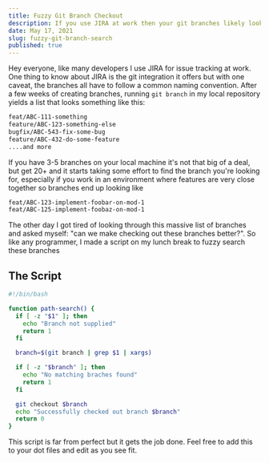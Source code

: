 ```yaml
---
title: Fuzzy Git Branch Checkout
description: If you use JIRA at work then your git branches likely look like PROJ-12345-description. Here's a little script you can use to checkout these branches quicker
date: May 17, 2021
slug: fuzzy-git-branch-search
published: true
---
```


Hey everyone, like many developers I use JIRA for issue tracking at work. One thing to know about JIRA is the git integration it offers but with one caveat, the branches all have to follow a common naming convention. After a few weeks of creating branches, running `git branch` in my local repository yields a list that looks something like this:

```bash
feat/ABC-111-something
feature/ABC-123-something-else
bugfix/ABC-543-fix-some-bug
feature/ABC-432-do-some-feature
....and more
```

If you have 3-5 branches on your local machine it's not that big of a deal, but get 20+ and it starts taking some effort to find the branch you're looking for, especially if you work in an environment where features are very close together so branches end up looking like

```bash
feat/ABC-123-implement-foobar-on-mod-1
feat/ABC-125-implement-foobaz-on-mod-1
```

The other day I got tired of looking through this massive list of branches and asked myself: "can we make checking out these branches better?". So like any programmer, I made a script on my lunch break to fuzzy search these branches

## The Script

```bash
#!/bin/bash

function path-search() {
  if [ -z "$1" ]; then
    echo "Branch not supplied"
    return 1
  fi

  branch=$(git branch | grep $1 | xargs)

  if [ -z "$branch" ]; then
    echo "No matching braches found"
    return 1
  fi

  git checkout $branch
  echo "Successfully checked out branch $branch"
  return 0
}
```

This script is far from perfect but it gets the job done. Feel free to add this to your dot files and edit as you see fit.
